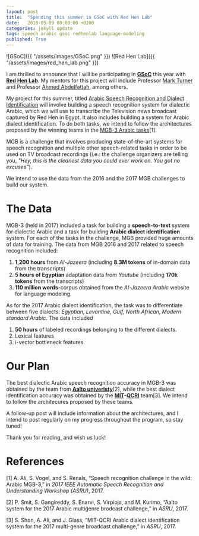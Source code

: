 ```yaml
---
layout: post
title:  "Spending this summer in GSoC with Red Hen Lab"
date:   2018-05-09 00:00:00 +0200
categories: jekyll update
tags: speech arabic gsoc redhenlab language-modeling
published: True
---
```


![GSoC]({{ "/assets/images/GSoC.png" }})
![Red Hen Lab]({{ "/assets/images/red_hen_lab.png" }})

I am thrilled to announce that I will be participating in **[GSoC](https://summerofcode.withgoogle.com/)** this year with **[Red Hen Lab](www.redhenlab.org/)**. My mentors for this project will include Professor [Mark Turner](http://markturner.org/) and Professor [Ahmed Abdelfattah](https://shams.academia.edu/AhmedAbdelFattah), among others.

My project for this summer, titled [Arabic Speech Recognition and Dialect Identification](https://summerofcode.withgoogle.com/projects/#5542722241298432) will involve building a speech recognition system for dialectic Arabic, which we will use to transcribe the Television news broadcast captured by Red Hen in Egypt. It also includes building a system for Arabic dialect identification. To do both tasks, we intend to follow the architectures proposed by the winning teams in the [MGB-3 Arabic tasks](http://www.mgb-challenge.org/arabic.html)[1].

MGB is a challenge that involves producing state-of-the-art systems for speech recognition and multiple other speech-related tasks in order to be used on TV broadcast recordings (i.e.: the challenge organizers are telling you, *"Hey, this is the cleanest data you could ever work on. You got no excuses"*).

We intend to use the data from the 2016 and the 2017 MGB challenges to build our system.

# **The Data**

MGB-3 (held in 2017) included a task for building a **speech-to-text** system for dialectic Arabic and a task for building **Arabic dialect identification** system. For each of the tasks in the challenge, MGB provided huge amounts of data for training. The data from MGB 2016 and 2017 related to speech recognition included:

1. **1,200 hours** from *Al-Jazeera* (including **8.3M tokens** of in-domain data from the transcripts)
2. **5 hours of Egyptian** adaptation data from *Youtube* (including **170k tokens** from the transcripts)
4. **110 million words**-corpus obtained from the *Al-Jazeera Arabic* website for language modeling.

As for the 2017 Arabic dialect identification, the task was to differentiate between five dialects: *Egyptian, Levantine, Gulf, North African, Modern standard Arabic*. The data included

1. **50 hours** of labeled recordings belonging to the different dialects. 
2. Lexical features
3. i-vector bottleneck features

# **Our Plan**

The best dialectic Arabic speech recognition accuracy in MGB-3 was obtained by the team from [**Aalto univeristy**](http://spa.aalto.fi/en/research/research_groups/speech_recognition/)[2], while the best dialect identification accuracy was obtained by the **[MIT](https://www.csail.mit.edu/)-[QCRI](http://qcri.org/)** team[3].
We intend to follow the architecures proposed by these teams.

A follow-up post will include information about the architectures, and I intend to post regularly on my progress throughout the program, so stay tuned!

Thank you for reading, and wish us luck!


# **References**


[1] A. Ali, S. Vogel, and S. Renals, “Speech recognition challenge in the wild: Arabic MGB-3,” in *2017 IEEE Automatic Speech Recognition and Understanding Workshop (ASRU)*, 2017.

[2] P. Smit, S. Gangireddy, S. Enarvi, S. Virpioja, and
M. Kurimo, “Aalto system for the 2017 Arabic multigenre brodcast challenge,” in *ASRU*, 2017.

[3] S. Shon, A. Ali, and J. Glass, “MIT-QCRI Arabic dialect
identification system for the 2017 multi-genre broadcast
challenge,” in *ASRU*, 2017.